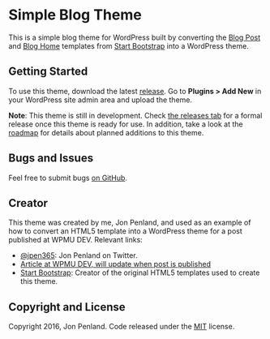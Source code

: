 # Simple Blog Theme

This is a simple blog theme for WordPress built by converting the [Blog Post](http://startbootstrap.com/template-overviews/blog-post/) and [Blog Home](http://startbootstrap.com/template-overviews/blog-home/) templates from [Start Bootstrap](http://startbootstrap.com/) into a WordPress theme.

## Getting Started

To use this theme, download the latest [release](https://github.com/jpen365/simple-blog-theme/releases). Go to **Plugins > Add New** in your WordPress site admin area and upload the theme.

**Note**: This theme is still in development. Check [the releases tab](https://github.com/jpen365/simple-blog-theme/releases) for a formal release once this theme is ready for use. In addition, take a look at the [roadmap](https://github.com/jpen365/simple-blog-theme/blob/master/ROADMAP.md) for details about planned additions to this theme.

## Bugs and Issues

Feel free to submit bugs [on GitHub](https://github.com/jpen365/simple-blog-theme/issues).

## Creator

This theme was created by me, Jon Penland, and used as an example of how to convert an HTML5 template into a WordPress theme for a post published at WPMU DEV. Relevant links:

* [@jpen365](https://twitter.com/jpen365): Jon Penland on Twitter.
* [Article at WPMU DEV, will update when post is published](#)
* [Start Bootstrap](http://startbootstrap.com/): Creator of the original HTML5 templates used to create this theme.

## Copyright and License

Copyright 2016, Jon Penland. Code released under the [MIT](https://github.com/jpen365/simple-blog-theme/blob/master/LICENSE) license.